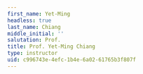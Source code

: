 ```yaml
---
first_name: Yet-Ming
headless: true
last_name: Chiang
middle_initial: ''
salutation: Prof.
title: Prof. Yet-Ming Chiang
type: instructor
uid: c996743e-4efc-1b4e-6a02-61765b3f807f
---
```


